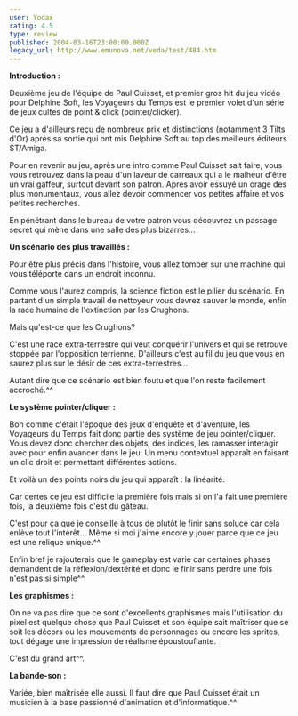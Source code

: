 ```yaml
---
user: Yodax
rating: 4.5
type: review
published: 2004-03-16T23:00:00.000Z
legacy_url: http://www.emunova.net/veda/test/484.htm
---
```

**Introduction :**  

  

Deuxième jeu de l'équipe de Paul Cuisset, et premier gros hit du jeu vidéo pour Delphine Soft, les Voyageurs du Temps est le premier volet d'un série de jeux cultes de point & click (pointer/clicker).  

Ce jeu a d'ailleurs reçu de nombreux prix et distinctions (notamment 3 Tilts d'Or) après sa sortie qui ont mis Delphine Soft au top des meilleurs éditeurs ST/Amiga.  

Pour en revenir au jeu, après une intro comme Paul Cuisset sait faire, vous vous retrouvez dans la peau d'un laveur de carreaux qui a le malheur d'être un vrai gaffeur, surtout devant son patron. Après avoir essuyé un orage des plus monumentaux, vous allez devoir commencer vos petites affaire et vos petites recherches.  

En pénétrant dans le bureau de votre patron vous découvrez un passage secret qui mène dans une salle des plus bizarres...  

  

**Un scénario des plus travaillés :**  

  

Pour être plus précis dans l'histoire, vous allez tomber sur une machine qui vous téléporte dans un endroit inconnu.  

Comme vous l'aurez compris, la science fiction est le pilier du scénario. En partant d'un simple travail de nettoyeur vous devrez sauver le monde, enfin la race humaine de l'extinction par les Crughons.   

Mais qu'est-ce que les Crughons?  

C'est une race extra-terrestre qui veut conquérir l'univers et qui se retrouve stoppée par l'opposition terrienne. D'ailleurs c'est au fil du jeu que vous en saurez plus sur le désir de ces extra-terrestres...   

Autant dire que ce scénario est bien foutu et que l'on reste facilement accroché.^^  

  

  

**Le système pointer/cliquer :**  

  

Bon comme c'était l'époque des jeux d'enquête et d'aventure, les Voyageurs du Temps fait donc partie des système de jeu pointer/cliquer. Vous devez donc chercher des objets, des indices, les ramasser interagir avec pour enfin avancer dans le jeu. Un menu contextuel apparaît en faisant un clic droit et permettant différentes actions.  

Et voilà un des points noirs du jeu qui apparaît : la linéarité.   

Car certes ce jeu est difficile la première fois mais si on l'a fait une première fois, la deuxième fois c'est du gâteau.  

C'est pour ça que je conseille à tous de plutôt le finir sans soluce car cela enlève tout l'intérêt... Même si moi j'aime encore y jouer parce que ce jeu est une relique unique.^^  

Enfin bref je rajouterais que le gameplay est varié car certaines phases demandent de la réflexion/dextérité et donc le finir sans perdre une fois n'est pas si simple^^  

  

**Les graphismes :**  

  

On ne va pas dire que ce sont d'excellents graphismes mais l'utilisation du pixel est quelque chose que Paul Cuisset et son équipe sait maîtriser que se soit les décors ou les mouvements de personnages ou encore les sprites, tout dégage une impression de réalisme époustouflante.   

C'est du grand art^^.  

  

**La bande-son :**  

  

Variée, bien maîtrisée elle aussi. Il faut dire que Paul Cuisset était un musicien à la base passionné d'animation et d'informatique.^^
